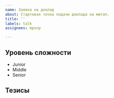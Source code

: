 ```yaml
---
name: Заявка на доклад
about: Стартовая точка подачи доклада на митап.
title: ''
labels: talk
assignees: mpsnp

---
```


## Уровень сложности
<!-- оставить нужное -->
- Junior
- Middle
- Senior

## Тезисы
<!-- коротко о чем доклад -->
